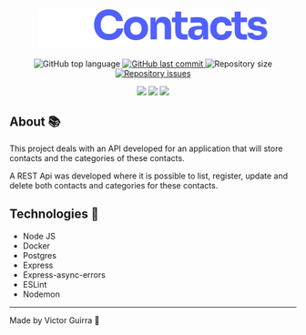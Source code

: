 <div align="center">
    <img src="./mycontacts_logo.svg">
</div>


<!-- <h2 align="center">My Contacts - Rest API<h2> -->

<p align="center">
    <img alt="GitHub top language" src="https://img.shields.io/github/languages/top/victorguirra/mycontacts">

<a href="https://github.com/victorguirra/mycontacts/commits/master">
    <img alt="GitHub last commit" src="https://img.shields.io/github/last-commit/victorguirra/mycontacts">
</a>

<img alt="Repository size" src="https://img.shields.io/github/repo-size/victorguirra/mycontacts">

<a href="https://github.com/victorguirra/mycontacts/issues">
    <img alt="Repository issues" src="https://img.shields.io/github/issues/victorguirra/mycontacts">
</a>
</p>

<div align="center">
    <img src="https://upload.wikimedia.org/wikipedia/commons/thumb/d/d9/Node.js_logo.svg/1200px-Node.js_logo.svg.png" width="80">
    <img src="https://upload.wikimedia.org/wikipedia/commons/thumb/2/29/Postgresql_elephant.svg/1200px-Postgresql_elephant.svg.png"width="80">
    <img src="https://www.mundodocker.com.br/wp-content/uploads/2015/06/docker_facebook_share.png" width="80">
</div>

## About 📚

This project deals with an API developed for an application that will store contacts and the categories of these contacts.

A REST Api was developed where it is possible to list, register, update and delete both contacts and categories for these contacts.

## Technologies 🚀

- Node JS
- Docker
- Postgres
- Express
- Express-async-errors
- ESLint
- Nodemon

---

Made by Victor Guirra 👋